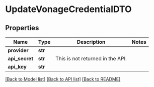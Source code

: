 # UpdateVonageCredentialDTO

## Properties
Name | Type | Description | Notes
------------ | ------------- | ------------- | -------------
**provider** | **str** |  | 
**api_secret** | **str** | This is not returned in the API. | 
**api_key** | **str** |  | 

[[Back to Model list]](../README.md#documentation-for-models) [[Back to API list]](../README.md#documentation-for-api-endpoints) [[Back to README]](../README.md)

